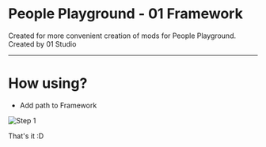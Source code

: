 # People Playground - 01 Framework

Created for more convenient creation of mods for People Playground.
Created by 01 Studio
____
How using?
===========

* Add path to Framework

![Step 1](https://media.discordapp.net/attachments/940244563950452756/1026150701828669460/unknown.png "1")

That's it :D
